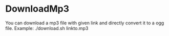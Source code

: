 # DownloadMp3
You can download a mp3 file with given link and directly convert it to a ogg file.
Example:
./download.sh linkto.mp3
